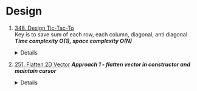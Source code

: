 # Design
1. [348. Design Tic-Tac-To](https://leetcode.com/problems/design-tic-tac-toe)  
   Key is to save sum of each row, each column, diagonal, anti diagonal  
   ***Time complexity O(1), space complexity O(N)***
   <details>

      ```python
          class TicTacToe:
          
              def __init__(self, n: int):
                  self.size = n
                  self.rowSum = [0] * n
                  self.colSum = [0] * n
                  self.diagSum = 0
                  self.antiDiagSum = 0
          
              def move(self, row: int, col: int, player: int) -> int:
                  n = self.size
                  toAdd = 1 if player == 1 else -1
                  self.rowSum[row] += toAdd
                  self.colSum[col] += toAdd
                  if row == col:
                      self.diagSum += toAdd
          
                  if row + col == n - 1:
                      self.antiDiagSum += toAdd
          
                  
                  if abs(self.rowSum[row]) == n or abs(self.colSum[col] ) == n or abs(self.diagSum) == n or abs(self.antiDiagSum) == n:
                      return player
                  else:
                      return 0
      ```
   </details>

1. [251. Flatten 2D Vector](https://leetcode.com/problems/flatten-2d-vector/)
   ***Approach 1 - flatten vector in constructor and maintain cursor***
   <details>

      ```python
       def flatten(self, vec):
           result = []
           for lst in vec:
               for item in lst:
                   result.append(item)
           return result
       def __init__(self, vec: List[List[int]]):
           self.flattenList = self.flatten(vec)
           self.cursor = 0
       def next(self) -> int:
           currCursor = self.cursor
           self.cursor += 1
           return self.flattenList[currCursor]    
   
       def hasNext(self) -> bool:
           return self.cursor <= len(self.flattenList) - 1    
      ```
   </details>
